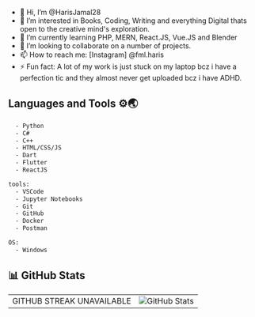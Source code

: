 - 👋 Hi, I’m @HarisJamal28
- 👀 I’m interested in Books, Coding, Writing and everything Digital thats open to the creative mind's exploration.
- 🌱 I’m currently learning PHP, MERN, React.JS, Vue.JS and Blender
- 💞️ I’m looking to collaborate on a number of projects.
- 📫 How to reach me: [Instagram] @fml.haris
- ⚡ Fun fact: A lot of my work is just stuck on my laptop bcz i have a perfection tic and they almost never get uploaded bcz i have ADHD.

## Languages and Tools ⚙🌏

```sh
  - Python
  - C#
  - C++
  - HTML/CSS/JS
  - Dart
  - Flutter
  - ReactJS
```

```sh
tools:
  - VSCode
  - Jupyter Notebooks
  - Git
  - GitHub
  - Docker
  - Postman
```

```sh
OS:
  - Windows
```

## 📊 GitHub Stats  

<table>
  <tr>
    <td>
          GITHUB STREAK UNAVAILABLE
    </td>
    <td>
      <img src="https://github-readme-stats.vercel.app/api?username=harisjamal28&theme=tokyonight&show_icons=true&hide_border=true&count_private=true" alt="GitHub Stats" />
    </td>
  </tr>
</table>


